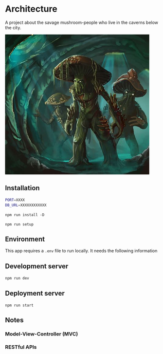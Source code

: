 # Architecture

A project about the savage mushroom-people who live in the caverns below the city.

![mushroom people](./assets/mushroom-people.jpg)

## Installation

```bash
PORT=XXXX
DB_URL=XXXXXXXXXXXX
```

`npm run install -D`

`npm run setup`

## Environment

This app requires a `.env` file to run locally. It needs the following information


## Development server

`npm run dev`

## Deployment server

`npm run start`

## Notes

### Model-View-Controller (MVC)

### RESTful APIs